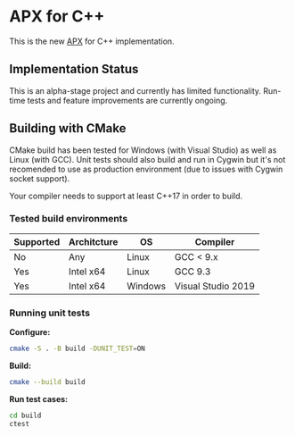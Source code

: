 # APX for C++

This is the new [APX](https://cogu.github.io/apx/) for C++ implementation.

## Implementation Status

This is an alpha-stage project and currently has limited functionality.
Run-time tests and feature improvements are currently ongoing.

## Building with CMake

CMake build has been tested for Windows (with Visual Studio) as well as Linux (with GCC).
Unit tests should also build and run in Cygwin but it's not recomended to use as production environment (due to issues with Cygwin socket support).

Your compiler needs to support at least C++17 in order to build.

### Tested build environments

| Supported | Architcture | OS      | Compiler           |
|-----------|-------------|---------|--------------------|
| No        | Any         | Linux   | GCC < 9.x          |
| Yes       | Intel x64   | Linux   | GCC 9.3            |
| Yes       | Intel x64   | Windows | Visual Studio 2019 |

### Running unit tests

**Configure:**

```bash
cmake -S . -B build -DUNIT_TEST=ON
```

**Build:**

```bash
cmake --build build
```

**Run test cases:**

```bash
cd build
ctest
```
